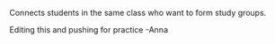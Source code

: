 Connects students in the same class who want to form study groups.


Editing this and pushing for practice -Anna